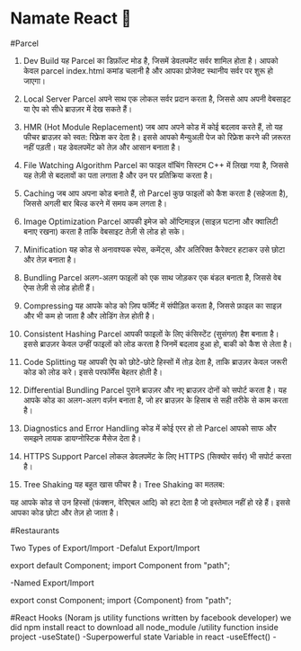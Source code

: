 # Namate React 🚀
#Parcel
1. Dev Build
यह Parcel का डिफ़ॉल्ट मोड है, जिसमें डेवलपमेंट सर्वर शामिल होता है। आपको केवल parcel index.html कमांड चलानी है और आपका प्रोजेक्ट स्थानीय सर्वर पर शुरू हो जाएगा।

2. Local Server
Parcel अपने साथ एक लोकल सर्वर प्रदान करता है, जिससे आप अपनी वेबसाइट या ऐप को सीधे ब्राउज़र में देख सकते हैं।

3. HMR (Hot Module Replacement)
जब आप अपने कोड में कोई बदलाव करते हैं, तो यह फीचर ब्राउज़र को स्वत: रिफ्रेश कर देता है। इससे आपको मैन्युअली पेज को रिफ्रेश करने की ज़रूरत नहीं पड़ती। यह डेवलपमेंट को तेज़ और आसान बनाता है।

4. File Watching Algorithm
Parcel का फाइल वॉचिंग सिस्टम C++ में लिखा गया है, जिससे यह तेज़ी से बदलावों का पता लगाता है और उन पर प्रतिक्रिया करता है।

5. Caching
जब आप अपना कोड बनाते हैं, तो Parcel कुछ फाइलों को कैश करता है (सहेजता है), जिससे अगली बार बिल्ड करने में समय कम लगता है।

6. Image Optimization
Parcel आपकी इमेज को ऑप्टिमाइज़ (साइज़ घटाना और क्वालिटी बनाए रखना) करता है ताकि वेबसाइट तेज़ी से लोड हो सके।

7. Minification
यह कोड से अनावश्यक स्पेस, कमेंट्स, और अतिरिक्त कैरेक्टर हटाकर उसे छोटा और तेज़ बनाता है।

8. Bundling
Parcel अलग-अलग फाइलों को एक साथ जोड़कर एक बंडल बनाता है, जिससे वेब ऐप्स तेज़ी से लोड होती हैं।

9. Compressing
यह आपके कोड को ज़िप फॉर्मेट में संपीड़ित करता है, जिससे फ़ाइल का साइज़ और भी कम हो जाता है और लोडिंग तेज़ होती है।

10. Consistent Hashing
Parcel आपकी फाइलों के लिए कंसिस्टेंट (सुसंगत) हैश बनाता है। इससे ब्राउज़र केवल उन्हीं फाइलों को लोड करता है जिनमें बदलाव हुआ हो, बाकी को कैश से लेता है।

11. Code Splitting
यह आपकी ऐप को छोटे-छोटे हिस्सों में तोड़ देता है, ताकि ब्राउज़र केवल जरूरी कोड को लोड करे। इससे परफॉर्मेंस बेहतर होती है।

12. Differential Bundling
Parcel पुराने ब्राउज़र और नए ब्राउज़र दोनों को सपोर्ट करता है। यह आपके कोड का अलग-अलग वर्ज़न बनाता है, जो हर ब्राउज़र के हिसाब से सही तरीके से काम करता है।

13. Diagnostics and Error Handling
कोड में कोई एरर हो तो Parcel आपको साफ और समझने लायक डायग्नोस्टिक मैसेज देता है।

14. HTTPS Support
Parcel लोकल डेवलपमेंट के लिए HTTPS (सिक्योर सर्वर) भी सपोर्ट करता है।

15. Tree Shaking
यह बहुत खास फीचर है।
Tree Shaking का मतलब:

यह आपके कोड से उन हिस्सों (फंक्शन, वेरिएबल आदि) को हटा देता है जो इस्तेमाल नहीं हो रहे हैं।
इससे आपका कोड छोटा और तेज़ हो जाता है।

#Restaurants
 <!-- // Header
//-Logo
// -Navitems
// Body
//-Restuarantcontainer
//-Restuarantcard
//-Img,Name of rest,star rating,cusines,delivery time
// Footer
//-Copyright
//-Links
//-Address
//-contact information -->

Two Types of Export/Import
-Defalut Export/Import

export default Component;
import Component from "path";

-Named Export/Import

export const Component;
import {Component} from "path";

#React Hooks
(Noram js utility functions written by facebook developer)
we did npm install react to download all node_module /utility function inside project
-useState() -Superpowerful state Variable in react
-useEffect() -